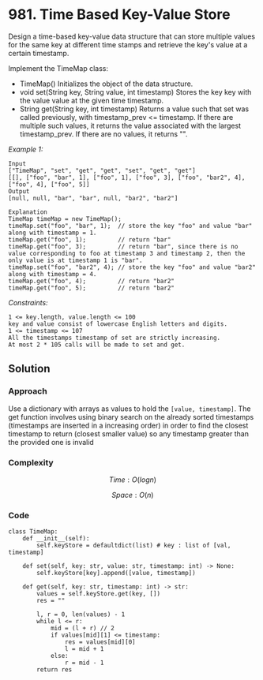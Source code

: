 # 981. Time Based Key-Value Store
Design a time-based key-value data structure that can store multiple values for the same key at different time stamps and retrieve the key's value at a certain timestamp.

Implement the TimeMap class:
* TimeMap() Initializes the object of the data structure.
* void set(String key, String value, int timestamp) Stores the key key with the value value at the given time timestamp.
* String get(String key, int timestamp) Returns a value such that set was called previously, with timestamp_prev <= timestamp. If there are multiple such values, it returns the value associated with the largest timestamp_prev. If there are no values, it returns "".

*Example 1:*

```
Input
["TimeMap", "set", "get", "get", "set", "get", "get"]
[[], ["foo", "bar", 1], ["foo", 1], ["foo", 3], ["foo", "bar2", 4], ["foo", 4], ["foo", 5]]
Output
[null, null, "bar", "bar", null, "bar2", "bar2"]

Explanation
TimeMap timeMap = new TimeMap();
timeMap.set("foo", "bar", 1);  // store the key "foo" and value "bar" along with timestamp = 1.
timeMap.get("foo", 1);         // return "bar"
timeMap.get("foo", 3);         // return "bar", since there is no value corresponding to foo at timestamp 3 and timestamp 2, then the only value is at timestamp 1 is "bar".
timeMap.set("foo", "bar2", 4); // store the key "foo" and value "bar2" along with timestamp = 4.
timeMap.get("foo", 4);         // return "bar2"
timeMap.get("foo", 5);         // return "bar2"
```

*Constraints:*

```
1 <= key.length, value.length <= 100
key and value consist of lowercase English letters and digits.
1 <= timestamp <= 107
All the timestamps timestamp of set are strictly increasing.
At most 2 * 105 calls will be made to set and get.
```

## Solution

### Approach
Use a dictionary with arrays as values to hold the ```[value, timestamp]```. The get function involves using binary search on the already sorted timestamps (timestamps are inserted in a increasing order) in order to find the closest timestamp to return (closest smaller value) so any timestamp greater than the provided one is invalid

### Complexity
$$Time: O(logn)$$

$$Space: O(n)$$

### Code
```
class TimeMap:
    def __init__(self):
        self.keyStore = defaultdict(list) # key : list of [val, timestamp]

    def set(self, key: str, value: str, timestamp: int) -> None:
        self.keyStore[key].append([value, timestamp])

    def get(self, key: str, timestamp: int) -> str:
        values = self.keyStore.get(key, [])
        res = ""

        l, r = 0, len(values) - 1
        while l <= r:
            mid = (l + r) // 2
            if values[mid][1] <= timestamp:
                res = values[mid][0]
                l = mid + 1
            else:
                r = mid - 1
        return res
```